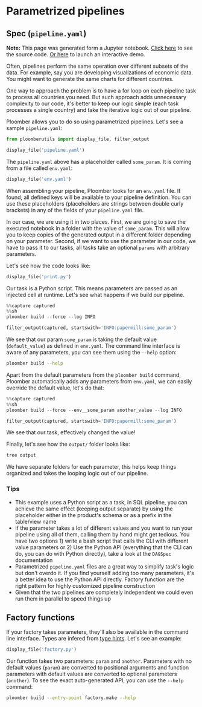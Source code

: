 # Parametrized pipelines

## Spec (``pipeline.yaml``)

**Note:** This page was generated form a Jupyter notebook. [Click here](https://github.com/ploomber/projects/tree/master/parametrized/nb.md) to see the source code. [Or here](https://mybinder.org/v2/gh/ploomber/projects/master?filepath=parametrized%2Fnb.md) to launch an interactive demo.

Often, pipelines perform the same operation over different subsets of the data. For example, say you are developing visualizations of economic data. You might want to generate the same charts for different countries. 

One way to approach the problem is to have a for loop on each pipeline task to process all countries you need. But such approach adds unnecessary complexity to our code, it's better to keep our logic simple (each task processes a single country) and take the iterative logic out of our pipeline.

Ploomber allows you to do so using parametrized pipelines. Let's see a sample `pipeline.yaml`:

```python
from ploomberutils import display_file, filter_output
```

```python
display_file('pipeline.yaml')
```

The `pipeline.yaml` above has a placeholder called `some_param`. It is coming from a file called `env.yaml`:

```python
display_file('env.yaml')
```

When assembling your pipeline, Ploomber looks for an `env.yaml` file. If found, all defined keys will be available to your pipeline definition. You can use these placeholders (placeholders are strings between double curly brackets) in any of the fields of your `pipeline.yaml` file.

In our case, we are using it in two places. First, we are going to save the executed notebook in a folder with the value of `some_param`. This will allow you to keep copies of the generated output in a different folder depending on your parameter. Second, if we want to use the parameter in our code, we have to pass it to our tasks, all tasks take an optional `params` with arbitrary parameters.

Let's see how the code looks like:

```python
display_file('print.py')
```

Our task is a Python script. This means parameters are passed as an injected cell at runtime. Let's see what happens if we build our pipeline.

```python
%%capture captured
%%sh
ploomber build --force --log INFO
```

```python
filter_output(captured, startswith='INFO:papermill:some_param')
```

We see that our param `some_param` is taking the default value (`default_value`) as defined in `env.yaml`. The command line interface is aware of any parameters, you can see them using the `--help` option:

```sh
ploomber build --help
```

Apart from the default parameters from the `ploomber build` command, Ploomber automatically adds any parameters from `env.yaml`, we can easily override the default value, let's do that:

```python
%%capture captured
%%sh
ploomber build --force --env__some_param another_value --log INFO
```

```python
filter_output(captured, startswith='INFO:papermill:some_param')
```

We see that our task, effectively changed the value!

Finally, let's see how the `output/` folder looks like:

```sh
tree output
```

<!-- #region -->
We have separate folders for each parameter, this helps keep things organized and takes the looping logic out of our pipeline.


### Tips

* This example uses a Python script as a task, in SQL pipeline, you can achieve the same effect (keeping output separate) by using the placeholder either in the product's schema or as a prefix in the table/view name
* If the parameter takes a lot of different values and you want to run your pipeline using all of them, calling them by hand might get tedious. You have two options 1) write a  bash script that calls the CLI with different value parameters or 2) Use the Python API (everything that the CLI can do, you can do with Python directly), take a look at the `DAGSpec` documentation
* Parametrized `pipeline.yaml` files are a great way to simplify task's logic but don't overdo it. If you find yourself adding too many parameters, it's a better idea to use the Python API directly. Factory function are the right pattern for highly customized pipeline construction
* Given that the two pipelines are completely independent we could even run them in parallel to speed things up


## Factory functions

If your factory takes parameters, they'll also be available in the command
line interface. Types are infered from [type hints](https://docs.python.org/3/library/typing.html). Let's see an example:
<!-- #endregion -->

```python
display_file('factory.py')
```

Our function takes two parameters: `param` and `another`. Parameters with no default values (`param`) are converted to positional arguments and function parameters with default values are converted
to optional parameters (`another`). To see the exact auto-generated API, you can use the `--help` command:

```sh
ploomber build --entry-point factory.make --help
```

